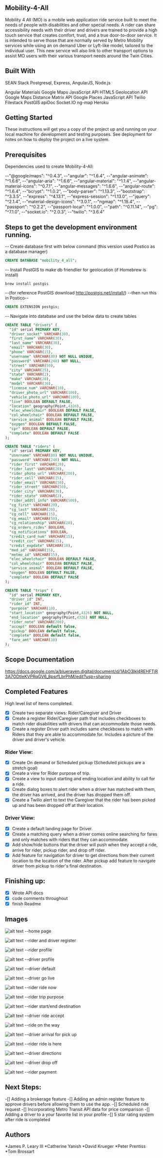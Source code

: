 ## Mobility-4-All

Mobility 4 All (MO) is a mobile web application ride service built to meet the needs of people with disabilities and other special needs. A rider can share accessibility needs with their driver and drivers are trained to provide a high touch service that creates comfort, trust, and a true door-to-door service. It is intended to serve those that are normally served by Metro Mobility services while using an on demand Uber or Lyft-like model, tailored to the individual user. This new service will also link to other transport options to assist MO users with their various transport needs around the Twin Cities.

## Built With

SEAN Stack Postgresql, Express, AngularJS, Node.js

Angular Materials
Google Maps JavaScript API
HTML5 Geolocation API
Google Maps Distance Matrix API
Google Places JavaScript API
Twilio
Filestack
PostGIS
apiDoc
Socket.IO
ng-map
Heroku

## Getting Started

These instructions will get you a copy of the project up and running on your local machine for development and testing purposes. See deployment for notes on how to deploy the project on a live system.

## Prerequisites

Dependencies used to create Mobility-4-All:

--"@google/maps": "^0.4.3",
--"angular": "^1.6.4",
--"angular-animate": "^1.6.6",
--"angular-aria": "^1.6.6",
--"angular-material": "^1.1.4",
--"angular-material-icons": "^0.7.1",
--"angular-messages": "^1.6.6",
--"angular-route": "^1.6.4",
--"bcrypt": "^1.0.2",
--"body-parser": "^1.13.3",
--"bootstrap": "^3.3.5",
--"express": "^4.13.1",
--"express-session": "^1.13.0",
--"jquery": "^2.1.4",
--"material-design-icons": "^3.0.1",
--"ngmap": "^1.18.4",
--"passport": "^0.2.2",
--"passport-local": "^1.0.0",
--"path": "^0.11.14",
--"pg": "^7.1.0",
--"socket.io": "^2.0.3",
--"twilio": "^3.6.4"

## Steps to get the development environment running.

-- Create database first with below command (this version used Postico as a database manager)

```SQL
CREATE DATABASE "mobility_4_all";
```

-- Install PostGIS to make db friendlier for geolocation (if Homebrew is install)

```git
brew install postgis
```

--(for reference PostGIS download http://postgis.net/install/)
--then run this in Postico--

```SQL
CREATE EXTENSION postgis;
```

-- Navigate into database and use the below data to create tables

```SQL
CREATE TABLE "drivers" (
  "id" serial PRIMARY KEY,
  "driver_socket" VARCHAR(30),
  "first_name" VARCHAR(30),
  "last_name" VARCHAR(30),
  "email" VARCHAR(30),
  "phone" VARCHAR(15),
  "username" VARCHAR(80) NOT NULL UNIQUE,
  "password" VARCHAR(240) NOT NULL,
  "street" VARCHAR(50),
  "city" VARCHAR(25),
  "state" VARCHAR(2),
  "make" VARCHAR(20),
  "model" VARCHAR(30),
  "license_num" VARCHAR(10),
  "driver_photo_url" VARCHAR(100),
  "vehicle_photo_url" VARCHAR(100),
  "live" BOOLEAN DEFAULT FALSE,
  "location" geography(Point,4326),
  "elec_wheelchair" BOOLEAN DEFAULT FALSE,
  "col_wheelchair" BOOLEAN DEFAULT FALSE,
  "service_animal" BOOLEAN DEFAULT FALSE,
  "oxygen" BOOLEAN DEFAULT FALSE,
  "cpr" BOOLEAN DEFAULT FALSE,
  "complete" BOOLEAN DEFAULT FALSE
);

CREATE TABLE "riders" (
  "id" serial PRIMARY KEY,
  "username" VARCHAR(80) NOT NULL UNIQUE,
  "password" VARCHAR(240) NOT NULL,
  "rider_first" VARCHAR(20),
  "rider_last" VARCHAR(20),
  "rider_photo_url" VARCHAR(200),
  "rider_cell" VARCHAR(15),
  "rider_email" VARCHAR(50),
  "rider_street" VARCHAR(50),
  "rider_city" VARCHAR(30),
  "rider_state" VARCHAR(2),
  "rider_addtl_info" VARCHAR(500),
  "cg_first" VARCHAR(20),
  "cg_last" VARCHAR(20),
  "cg_cell" VARCHAR(15),
  "cg_email" VARCHAR(50),
  "cg_relationship" VARCHAR(20),
  "cg_orders_rides" BOOLEAN,
  "cg_notifications" BOOLEAN,
  "credit_card_num" VARCHAR(15),
  "credit_cvc" VARCHAR(15),
  "credit_expdate" VARCHAR(10),
  "med_id" VARCHAR(15),
  "metmo_id" VARCHAR(15),
  "elec_wheelchair" BOOLEAN DEFAULT FALSE,
  "col_wheelchair" BOOLEAN DEFAULT FALSE,
  "service_animal" BOOLEAN DEFAULT FALSE,
  "oxygen" BOOLEAN DEFAULT FALSE,
  "complete" BOOLEAN DEFAULT FALSE
);

CREATE TABLE "trips" (
  "id" serial PRIMARY KEY,
  "driver_id" INT,
  "rider_id" INT,
  "purpose" VARCHAR(10),
  "start_location" geography(Point,4326) NOT NULL,
  "end_location" geography(Point,4326) NOT NULL,
  "rider_note" VARCHAR(200),
  "accept" BOOLEAN default false,
  "pickup" BOOLEAN default false,
  "complete" BOOLEAN default false,
  "fare_amt" VARCHAR(10)
);
```

## Scope Documentation

https://docs.google.com/a/blueraven.digital/document/d/1AbO3lkl4REHFTjR3A7ODtleKVPRqGV6_8psrfLbrPhM/edit?usp=sharing

## Completed Features

High level list of items completed.

-[x] Create two separate views: Rider/Caregiver and Driver
-[x] Create a register Rider/Caregiver path that includes checkboxes to match rider disabilities with drivers that can accommodate those needs.
-[x] Create a register Driver path includes same checkboxes to match with Riders that they are able to accommodate for. Includes a picture of the driver and driver's vehicle.

### Rider View:

-[x] Create On demand or Scheduled pickup (Scheduled pickups are a stretch goal)
-[x] Create a view for Rider purpose of trip.
-[x] Create a view to input starting and ending location and ability to call for a ride.
-[x] Create dialog boxes to alert rider when a driver has matched with them, the driver has arrived, and the driver has dropped them off.
-[x] Create a Twilio alert to text the Caregiver that the rider has been picked up and has been dropped off at their location.

### Driver View:

-[x] Create a default landing page for Driver.
-[x] Create a matching query when a driver comes online searching for fares and only matches with riders that they can accommodate.
-[x] Add show/hide buttons that the driver will push when they accept a ride, arrive for rider, pickup rider, and drop off rider.
-[x] Add feature for navigation for driver to get directions from their current location to the location of the rider.  After pickup add feature to navigate driver from pickup to rider's final destination.

## Finishing up:

-[x] Wrote API docs
-[x] code comments throughout
-[x] finish Readme

## Images

![alt text](/server/public/image/home.png)
--home page

![alt text](/server/public/image/rider_signup.png)
--rider and driver register

![alt text](/server/public/image/rider_profile.png)
--rider profile

![alt text](/server/public/image/driver_profile.png)
--driver profile

![alt text](/server/public/image/driver_default_view.png)
--driver default

![alt text](/server/public/image/driver_go_live.png)
--driver go live

![alt text](/server/public/image/ride_now.png)
--rider ride now

![alt text](/server/public/image/rider_trip_purpose.png)
--rider trip purpose

![alt text](/server/public/image/rider_start-end_location.png)
--rider start/end destination

![alt text](/server/public/image/driver_ride_request.png)
--driver ride accept

![alt text](/server/public/image/ride_on_the_way.png)
--ride on the way

![alt text](/server/public/image/driver_arrival.png)
--driver arrival for pick up

![alt text](/server/public/image/rider_ride_is_here.png)
--rider ride is here

![alt text](/server/public/image/driver_directions.png)
--driver directions

![alt text](/server/public/image/driver_dropoff.png)
--driver drop off

![alt text](/server/public/image/rider_payment.png)
--rider payment


## Next Steps:

-[] Adding a brokerage feature
-[] Adding an admin register feature to approve drivers before allowing them to use the app.
-[] Scheduled ride request
-[] Incorporating Metro Transit API data for price comparison
-[] Adding a driver to a your favorite list in your profile
-[] 5 star rating system after ride is completed




## Authors

*James P. Leary III
*Catherine Yanish
*David Krueger
*Peter Prentiss
*Tom Brossart
